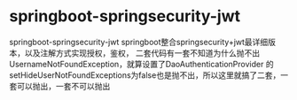 # springboot-springsecurity-jwt
springboot-springsecurity-jwt springboot整合springsecurity+jwt最详细版本，以及注解方式实现授权，鉴权， 二套代码有一套不知道为什么抛不出UsernameNotFoundException，就算设置了DaoAuthenticationProvider 的setHideUserNotFoundExceptions为false也是抛不出，所以这里就搞了二套，一套可以抛出，一套不可以抛出
